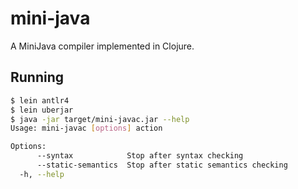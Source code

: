 # mini-java

A MiniJava compiler implemented in Clojure.


## Running

```bash
$ lein antlr4
$ lein uberjar
$ java -jar target/mini-javac.jar --help
Usage: mini-javac [options] action

Options:
      --syntax            Stop after syntax checking
      --static-semantics  Stop after static semantics checking
  -h, --help

```

